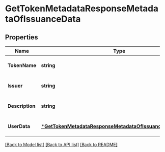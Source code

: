 # GetTokenMetadataResponseMetadataOfIssuanceData

## Properties
Name | Type | Description | Notes
------------ | ------------- | ------------- | -------------
**TokenName** | **string** | Token symbol | [optional] [default to null]
**Issuer** | **string** | Name of token issuer | [optional] [default to null]
**Description** | **string** | Token description | [optional] [default to null]
**UserData** | [***GetTokenMetadataResponseMetadataOfIssuanceDataUserData**](getTokenMetadataResponse_metadataOfIssuance_data_userData.md) |  | [optional] [default to null]

[[Back to Model list]](../README.md#documentation-for-models) [[Back to API list]](../README.md#documentation-for-api-endpoints) [[Back to README]](../README.md)


